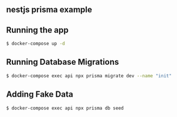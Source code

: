 ## nestjs prisma example


## Running the app

```bash
$ docker-compose up -d
```

## Running Database Migrations

```bash
$ docker-compose exec api npx prisma migrate dev --name "init"
```

## Adding Fake Data

```bash
$ docker-compose exec api npx prisma db seed
```
